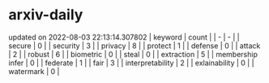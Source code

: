 # arxiv-daily
updated on 2022-08-03 22:13:14.307802
| keyword | count |
| - | - |
| secure | 0 |
| security | 3 |
| privacy | 8 |
| protect | 1 |
| defense | 0 |
| attack | 2 |
| robust | 6 |
| biometric | 0 |
| steal | 0 |
| extraction | 5 |
| membership infer | 0 |
| federate | 1 |
| fair | 3 |
| interpretability | 2 |
| exlainability | 0 |
| watermark | 0 |
